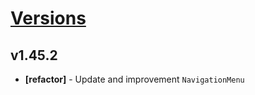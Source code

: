 # [Versions](https://github.com/Tracktor/design-system/releases)

## v1.45.2
- **[refactor]** - Update and improvement `NavigationMenu`
